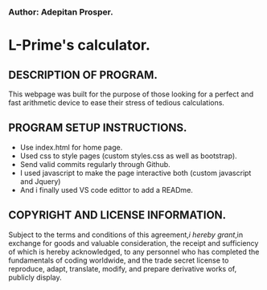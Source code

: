 ### Author: Adepitan Prosper.

# L-Prime's calculator.
## DESCRIPTION OF PROGRAM.
This webpage was built for the purpose of those looking for a perfect and fast arithmetic device to ease their stress of tedious calculations.

## PROGRAM SETUP INSTRUCTIONS.
* Use index.html for home page.
* Used css to style pages (custom styles.css as well as bootstrap).
* Send valid commits regularly through Github.
* I used javascript to make the page interactive both (custom javascript and Jquery)
* And i finally used VS code edittor to add a READme.

## COPYRIGHT AND LICENSE INFORMATION.
Subject to the terms and conditions of this agreement,_i hereby grant_,in exchange for goods and valuable consideration, the receipt and sufficiency of which is hereby acknowledged, to any personnel who has completed the fundamentals of coding worldwide, and the trade secret license to reproduce, adapt, translate, modify, and prepare derivative works of, publicly display.